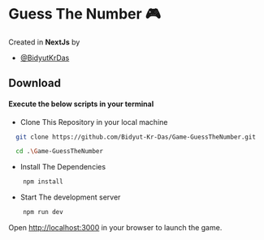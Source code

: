 # Guess The Number 🎮

Created in **NextJs** by

- [@BidyutKrDas](https://github.com/Bidyut-Kr-Das)

## Download

#### Execute the below scripts in your terminal

- Clone This Repository in your local machine

```bash
  git clone https://github.com/Bidyut-Kr-Das/Game-GuessTheNumber.git
```

```bash
  cd .\Game-GuessTheNumber
```

- Install The Dependencies

```bash
    npm install
```

- Start The development server

```bash
    npm run dev
```

Open [http://localhost:3000](http://localhost:3000) in your browser to launch the game.
